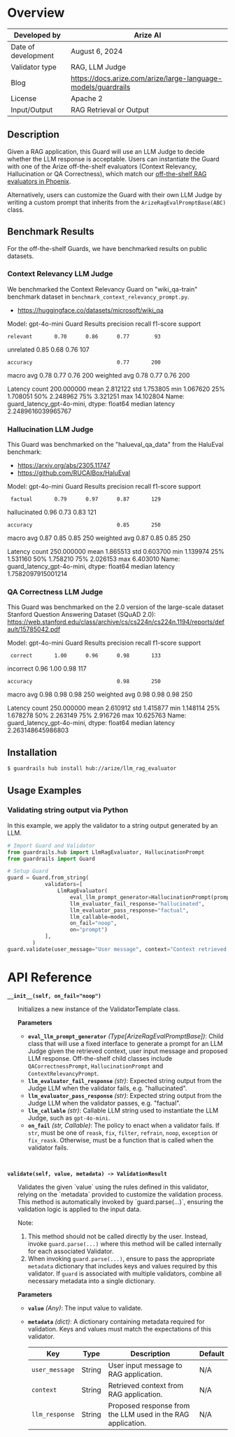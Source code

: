 # Overview

| Developed by | Arize AI |
| --- | --- |
| Date of development | August 6, 2024 |
| Validator type | RAG, LLM Judge |
| Blog | https://docs.arize.com/arize/large-language-models/guardrails |
| License | Apache 2 |
| Input/Output | RAG Retrieval or Output |

## Description

Given a RAG application, this Guard will use an LLM Judge to decide whether the LLM response is acceptable. Users can instantiate the Guard with one of the Arize off-the-shelf evaluators (Context Relevancy, Hallucination or QA Correctness), which match our [off-the-shelf RAG evaluators in Phoenix](https://docs.arize.com/phoenix/evaluation/how-to-evals/running-pre-tested-evals).

Alternatively, users can customize the Guard with their own LLM Judge by writing a custom prompt that inherits from the `ArizeRagEvalPromptBase(ABC)` class.

## Benchmark Results

For the off-the-shelf Guards, we have benchmarked results on public datasets.

### Context Relevancy LLM Judge

We benchmarked the Context Relevancy Guard on "wiki_qa-train" benchmark dataset in `benchmark_context_relevancy_prompt.py`.
* https://huggingface.co/datasets/microsoft/wiki_qa

Model: gpt-4o-mini
Guard Results
              precision    recall  f1-score   support

    relevant       0.70      0.86      0.77        93
   unrelated       0.85      0.68      0.76       107

    accuracy                           0.77       200
   macro avg       0.78      0.77      0.76       200
weighted avg       0.78      0.77      0.76       200

Latency
count    200.000000
mean       2.812122
std        1.753805
min        1.067620
25%        1.708051
50%        2.248962
75%        3.321251
max       14.102804
Name: guard_latency_gpt-4o-mini, dtype: float64
median latency
2.2489616039965767

### Hallucination LLM Judge

This Guard was benchmarked on the "halueval_qa_data" from the HaluEval benchmark:
* https://arxiv.org/abs/2305.11747
* https://github.com/RUCAIBox/HaluEval

Model: gpt-4o-mini
Guard Results
              precision    recall  f1-score   support

     factual       0.79      0.97      0.87       129
hallucinated       0.96      0.73      0.83       121

    accuracy                           0.85       250
   macro avg       0.87      0.85      0.85       250
weighted avg       0.87      0.85      0.85       250

Latency
count    250.000000
mean       1.865513
std        0.603700
min        1.139974
25%        1.531160
50%        1.758210
75%        2.026153
max        6.403010
Name: guard_latency_gpt-4o-mini, dtype: float64
median latency
1.7582097915001214

### QA Correctness LLM Judge

This Guard was benchmarked on the 2.0 version of the large-scale dataset Stanford Question Answering Dataset (SQuAD 2.0):
https://web.stanford.edu/class/archive/cs/cs224n/cs224n.1194/reports/default/15785042.pdf

Model: gpt-4o-mini
Guard Results
              precision    recall  f1-score   support

     correct       1.00      0.96      0.98       133
   incorrect       0.96      1.00      0.98       117

    accuracy                           0.98       250
   macro avg       0.98      0.98      0.98       250
weighted avg       0.98      0.98      0.98       250

Latency
count    250.000000
mean       2.610912
std        1.415877
min        1.148114
25%        1.678278
50%        2.263149
75%        2.916726
max       10.625763
Name: guard_latency_gpt-4o-mini, dtype: float64
median latency
2.263148645986803

## Installation

```bash
$ guardrails hub install hub://arize/llm_rag_evaluator
```

## Usage Examples

### Validating string output via Python

In this example, we apply the validator to a string output generated by an LLM.

```python
# Import Guard and Validator
from guardrails.hub import LlmRagEvaluator, HallucinationPrompt
from guardrails import Guard

# Setup Guard
guard = Guard.from_string(
            validators=[
                LlmRagEvaluator(
                    eval_llm_prompt_generator=HallucinationPrompt(prompt_name="hallucination_judge_llm"),
                    llm_evaluator_fail_response="hallucinated",
                    llm_evaluator_pass_response="factual",
                    llm_callable=model,
                    on_fail="noop",
                    on="prompt")
            ],
        )
guard.validate(user_message="User message", context="Context retrieved from RAG application", llm_response="Proposed response from LLM before Guard is applied")
```

# API Reference

**`__init__(self, on_fail="noop")`**
<ul>
Initializes a new instance of the ValidatorTemplate class.

**Parameters**
- **`eval_llm_prompt_generator`** *(Type[ArizeRagEvalPromptBase])*: Child class that will use a fixed interface to generate a prompt for an LLM Judge given the retrieved context, user input message and proposed LLM response. Off-the-shelf child classes include `QACorrectnessPrompt`, `HallucinationPrompt` and `ContextRelevancyPrompt`.
- **`llm_evaluator_fail_response`** *(str)*: Expected string output from the Judge LLM when the validator fails, e.g. "hallucinated".
- **`llm_evaluator_pass_response`** *(str)*: Expected string output from the Judge LLM when the validator passes, e.g. "factual".
- **`llm_callable`** *(str)*: Callable LLM string used to instantiate the LLM Judge, such as `gpt-4o-mini`.
- **`on_fail`** *(str, Callable)*: The policy to enact when a validator fails.  If `str`, must be one of `reask`, `fix`, `filter`, `refrain`, `noop`, `exception` or `fix_reask`. Otherwise, must be a function that is called when the validator fails.
</ul>
<br/>

**`validate(self, value, metadata) -> ValidationResult`**
<ul>
Validates the given `value` using the rules defined in this validator, relying on the `metadata` provided to customize the validation process. This method is automatically invoked by `guard.parse(...)`, ensuring the validation logic is applied to the input data.

Note:

1. This method should not be called directly by the user. Instead, invoke `guard.parse(...)` where this method will be called internally for each associated Validator.
2. When invoking `guard.parse(...)`, ensure to pass the appropriate `metadata` dictionary that includes keys and values required by this validator. If `guard` is associated with multiple validators, combine all necessary metadata into a single dictionary.

**Parameters**
- **`value`** *(Any)*: The input value to validate.
- **`metadata`** *(dict)*: A dictionary containing metadata required for validation. Keys and values must match the expectations of this validator.
    
    
    | Key | Type | Description | Default |
    | --- | --- | --- | --- |
    | `user_message` | String | User input message to RAG application. | N/A |
	| `context` | String | Retrieved context from RAG application. | N/A |
	| `llm_response` | String | Proposed response from the LLM used in the RAG application. | N/A |
</ul>
